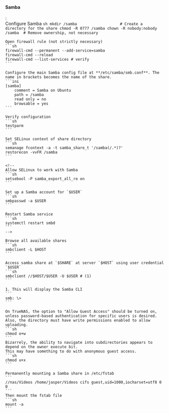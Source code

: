 #### Samba
:   
    Configure Samba 
    ```sh
    mkdir /samba                   # Create a directory for the share
    chmod -R 0777 /samba
    chown -R nobody:nobody /samba  # Remove ownership, not necessary
    ```

    Open firewall rule (not strictly necessary)
    ```sh
    firewall-cmd --permanent --add-service=samba
    firewall-cmd --reload
    firewall-cmd --list-services # verify
    ```

    Configure the main Samba config file at **/etc/samba/smb.conf**. The name in brackets becomes the name of the share.
    ```ini
    [samba]
        comment = Samba on Ubuntu
        path = /samba
        read only = no
        browsable = yes
    ```

    Verify configuration
    ```sh
    testparm
    ```

    Set SELinux context of share directory
    ```sh
    semanage fcontext -a -t samba_share_t '/samba(/.*)?'
    restorecon -vvFR /samba
    ```

    <!--
    Allow SELinux to work with Samba
    ```sh
    setsebool -P samba_export_all_ro on
    ```

    Set up a Samba account for `$USER`
    ```sh
    smbpasswd -a $USER
    ```

    Restart Samba service
    ```sh
    systemctl restart smbd
    ``` 
    -->

    Browse all available shares
    ```sh
    smbclient -L $HOST
    ```

    Access samba share at `$SHARE` at server `$HOST` using user credential `$USER`
    ```sh
    smbclient //$HOST/$USER -U $USER # (1)
    ```

    1. This will display the Samba CLI
    ```
    smb: \>
    ```

    On TrueNAS, the option to "Allow Guest Access" should be turned on, unless password-based authentication for specific users is desired.
    Also, the directory must have write permissions enabled to allow uploading.
    ```sh
    chmod o+w
    ```
    Bizarrely, the ability to navigate into subdirectories appears to depend on the owner execute bit.
    This may have something to do with anonymous guest access.
    ```sh
    chmod u+x
    ```

    Permanently mounting a Samba share in /etc/fstab
    ```
    //nas/Videos /home/jasper/Videos cifs guest,uid=1000,iocharset=utf8 0 0
    ```
    Then mount the fstab file
    ```sh
    mount -a
    ```
